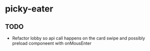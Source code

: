 # picky-eater

## TODO 

- Refactor lobby so api call happens on the card swipe and possibly preload componeent with onMousEnter
